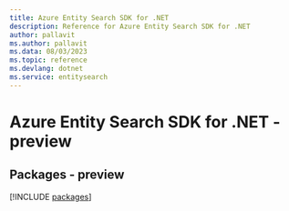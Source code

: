 ```yaml
---
title: Azure Entity Search SDK for .NET
description: Reference for Azure Entity Search SDK for .NET
author: pallavit
ms.author: pallavit
ms.data: 08/03/2023
ms.topic: reference
ms.devlang: dotnet
ms.service: entitysearch
---
```

# Azure Entity Search SDK for .NET - preview
## Packages - preview
[!INCLUDE [packages](entity-search-index.md)]